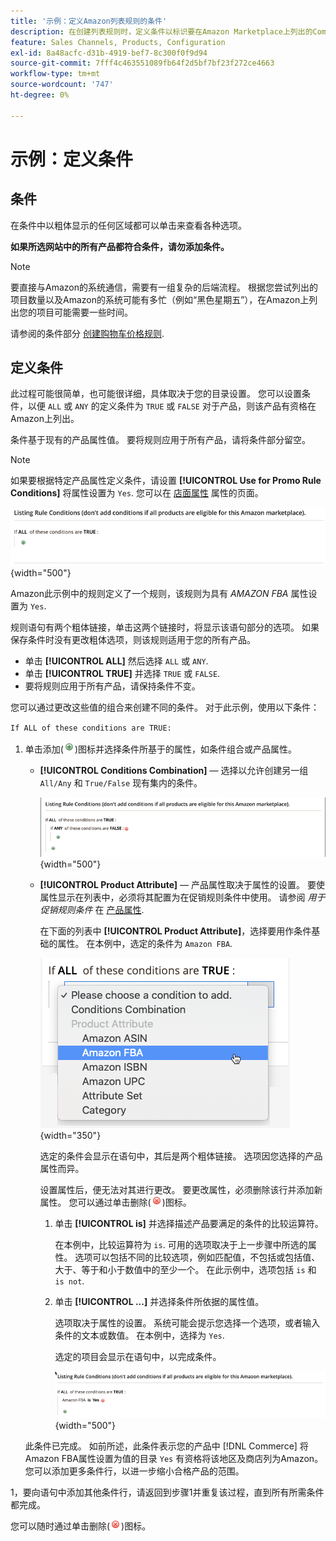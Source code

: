 ```yaml
---
title: '示例：定义Amazon列表规则的条件'
description: 在创建列表规则时，定义条件以标识要在Amazon Marketplace上列出的Commerce目录产品。
feature: Sales Channels, Products, Configuration
exl-id: 8a48acfc-d31b-4919-bef7-8c300f0f9d94
source-git-commit: 7fff4c463551089fb64f2d5bf7bf23f272ce4663
workflow-type: tm+mt
source-wordcount: '747'
ht-degree: 0%

---
```


# 示例：定义条件

## 条件

在条件中以粗体显示的任何区域都可以单击来查看各种选项。

**如果所选网站中的所有产品都符合条件，请勿添加条件。**

>[!NOTE]
>
>要直接与Amazon的系统通信，需要有一组复杂的后端流程。 根据您尝试列出的项目数量以及Amazon的系统可能有多忙（例如“黑色星期五”），在Amazon上列出您的项目可能需要一些时间。

请参阅的条件部分 [创建购物车价格规则](https://experienceleague.adobe.com/docs/commerce-admin/marketing/promotions/catalog-rules/price-rules-catalog-create.html).

## 定义条件

此过程可能很简单，也可能很详细，具体取决于您的目录设置。 您可以设置条件，以便 `ALL` 或 `ANY` 的定义条件为 `TRUE` 或 `FALSE` 对于产品，则该产品有资格在Amazon上列出。

条件基于现有的产品属性值。 要将规则应用于所有产品，请将条件部分留空。

>[!NOTE]
>
>如果要根据特定产品属性定义条件，请设置 **[!UICONTROL Use for Promo Rule Conditions]** 将属性设置为 `Yes`. 您可以在 [店面属性](https://experienceleague.adobe.com/docs/commerce-admin/catalog/product-attributes/product-attributes-add.html) 属性的页面。

![条件 — 第1行](assets/ob-listing-rule-conditions-start.png){width="500"}

Amazon此示例中的规则定义了一个规则，该规则为具有 _AMAZON FBA_ 属性设置为 `Yes`.

规则语句有两个粗体链接，单击这两个链接时，将显示该语句部分的选项。 如果保存条件时没有更改粗体选项，则该规则适用于您的所有产品。

- 单击 **[!UICONTROL ALL]** 然后选择 `ALL` 或 `ANY`.
- 单击 **[!UICONTROL TRUE]** 并选择 `TRUE` 或 `FALSE`.
- 要将规则应用于所有产品，请保持条件不变。

您可以通过更改这些值的组合来创建不同的条件。 对于此示例，使用以下条件：

`If ALL of these conditions are TRUE:`

1. 单击添加(![“添加”图标](assets/btn-add-grn.png))图标并选择条件所基于的属性，如条件组合或产品属性。

   - **[!UICONTROL Conditions Combination]**  — 选择以允许创建另一组 `All/Any` 和 `True/False` 现有集内的条件。

     ![条件组合](assets/ob-conditions-combinations.png){width="500"}

   - **[!UICONTROL Product Attribute]**  — 产品属性取决于属性的设置。 要使属性显示在列表中，必须将其配置为在促销规则条件中使用。 请参阅 _用于促销规则条件_ 在 [产品属性](https://experienceleague.adobe.com/docs/commerce-admin/catalog/product-attributes/product-attributes.html).

     在下面的列表中 **[!UICONTROL Product Attribute]**，选择要用作条件基础的属性。 在本例中，选定的条件为 `Amazon FBA`.

     ![条件行2，第2部分](assets/ob-condition-attribute-dropdown.png){width="350"}

     选定的条件会显示在语句中，其后是两个粗体链接。 选项因您选择的产品属性而异。

     设置属性后，便无法对其进行更改。 要更改属性，必须删除该行并添加新属性。 您可以通过单击删除(![“删除”图标](assets/btn-del-red.png))图标。

      1. 单击 **[!UICONTROL is]** 并选择描述产品要满足的条件的比较运算符。

         在本例中，比较运算符为 `is`. 可用的选项取决于上一步骤中所选的属性。 选项可以包括不同的比较选项，例如匹配值，不包括或包括值、大于、等于和小于数值中的至少一个。 在此示例中，选项包括 `is` 和 `is not`.

      1. 单击 **[!UICONTROL ...]** 并选择条件所依据的属性值。

         选项取决于属性的设置。 系统可能会提示您选择一个选项，或者输入条件的文本或数值。 在本例中，选择为 `Yes`.

         选定的项目会显示在语句中，以完成条件。

         ![条件行2，第3部分](assets/ob-listing-rule-condition-is.png){width="500"}

   此条件已完成。 如前所述，此条件表示您的产品中 [!DNL Commerce] 将Amazon FBA属性设置为值的目录 `Yes` 有资格将该地区及商店列为Amazon。 您可以添加更多条件行，以进一步缩小合格产品的范围。

1，要向语句中添加其他条件行，请返回到步骤1并重复该过程，直到所有所需条件都完成。

您可以随时通过单击删除(![“删除”图标](assets/btn-del-red.png))图标。
